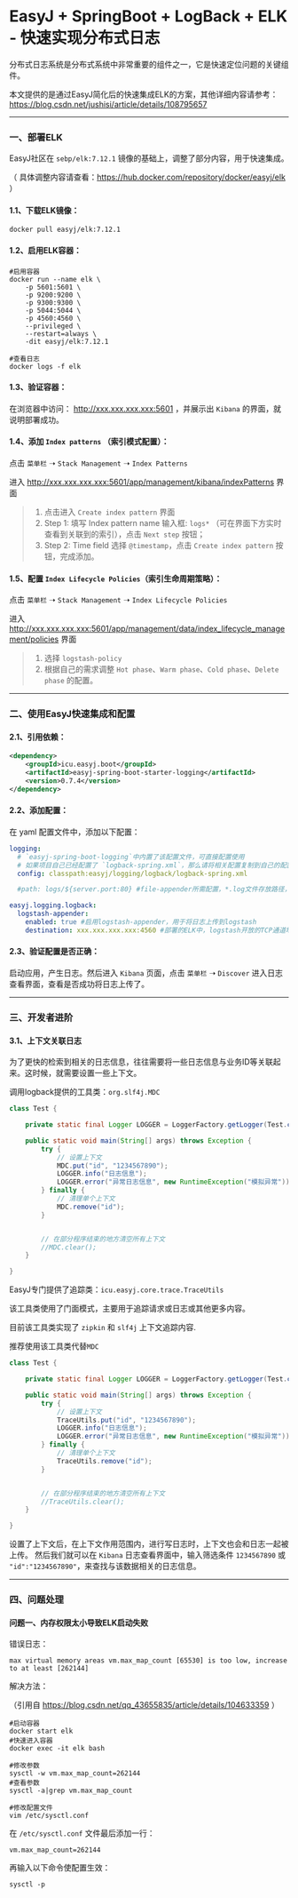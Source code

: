 # EasyJ + SpringBoot + LogBack + ELK - 快速实现分布式日志

分布式日志系统是分布式系统中非常重要的组件之一，它是快速定位问题的关键组件。

本文提供的是通过EasyJ简化后的快速集成ELK的方案，其他详细内容请参考：https://blog.csdn.net/jushisi/article/details/108795657


---------------------------


### 一、部署ELK

EasyJ社区在 `sebp/elk:7.12.1` 镜像的基础上，调整了部分内容，用于快速集成。

（ 具体调整内容请查看：https://hub.docker.com/repository/docker/easyj/elk ）

#### 1.1、下载ELK镜像：

```shell
docker pull easyj/elk:7.12.1
```

#### 1.2、启用ELK容器：

```shell
#启用容器
docker run --name elk \
    -p 5601:5601 \
    -p 9200:9200 \
    -p 9300:9300 \
    -p 5044:5044 \
    -p 4560:4560 \
    --privileged \
    --restart=always \
    -dit easyj/elk:7.12.1

#查看日志
docker logs -f elk
```

#### 1.3、验证容器：

在浏览器中访问： http://xxx.xxx.xxx.xxx:5601 ，并展示出 `Kibana` 的界面，就说明部署成功。

#### 1.4、添加 `Index patterns` （索引模式配置）：

点击 `菜单栏` ➝ `Stack Management` ➝ `Index Patterns`

进入 http://xxx.xxx.xxx.xxx:5601/app/management/kibana/indexPatterns 界面

> 1. 点击进入 `Create index pattern` 界面
> 2. Step 1: 填写 Index pattern name 输入框: `logs*` （可在界面下方实时查看到关联到的索引），点击 `Next step` 按钮；
> 3. Step 2: Time field 选择 `@timestamp`，点击 `Create index pattern` 按钮，完成添加。

#### 1.5、配置 `Index Lifecycle Policies`（索引生命周期策略）：

点击 `菜单栏` ➝ `Stack Management` ➝ `Index Lifecycle Policies`

进入 http://xxx.xxx.xxx.xxx:5601/app/management/data/index_lifecycle_management/policies 界面

> 1. 选择 `logstash-policy`
> 2. 根据自己的需求调整 `Hot phase`、`Warm phase`、`Cold phase`、`Delete phase` 的配置。


---------------------------


### 二、使用EasyJ快速集成和配置

#### 2.1、引用依赖：

```xml
<dependency>
    <groupId>icu.easyj.boot</groupId>
    <artifactId>easyj-spring-boot-starter-logging</artifactId>
    <version>0.7.4</version>
</dependency>
```

#### 2.2、添加配置：

在 yaml 配置文件中，添加以下配置：

```yaml
logging:
  # `easyj-spring-boot-logging`中内置了该配置文件，可直接配置使用
  # 如果项目自己已经配置了 `logback-spring.xml`，那么请将相关配置复制到自己的配置文件中
  config: classpath:easyj/logging/logback/logback-spring.xml

  #path: logs/${server.port:80} #file-appender所需配置，*.log文件存放路径，与ELK无关

easyj.logging.logback:
  logstash-appender:
    enabled: true #启用logstash-appender，用于将日志上传到logstash
    destination: xxx.xxx.xxx.xxx:4560 #部署的ELK中，logstash开放的TCP通道地址
```

#### 2.3、验证配置是否正确：

启动应用，产生日志。然后进入 `Kibana` 页面，点击 `菜单栏` ➝ `Discover` 进入日志查看界面，查看是否成功将日志上传了。


---------------------------


### 三、开发者进阶

#### 3.1、上下文关联日志

为了更快的检索到相关的日志信息，往往需要将一些日志信息与业务ID等关联起来。这时候，就需要设置一些上下文。

调用logback提供的工具类：`org.slf4j.MDC`

```java
class Test {

    private static final Logger LOGGER = LoggerFactory.getLogger(Test.class);

    public static void main(String[] args) throws Exception {
        try {
            // 设置上下文
            MDC.put("id", "1234567890");
            LOGGER.info("日志信息");
            LOGGER.error("异常日志信息", new RuntimeException("模拟异常"));
        } finally {
            // 清理单个上下文
            MDC.remove("id");
        }


        // 在部分程序结束的地方清空所有上下文
        //MDC.clear();
    }

}
```

EasyJ专门提供了追踪类：`icu.easyj.core.trace.TraceUtils`

该工具类使用了门面模式，主要用于追踪请求或日志或其他更多内容。

目前该工具类实现了 `zipkin` 和 `slf4j` 上下文追踪内容.

推荐使用该工具类代替`MDC`

```java
class Test {

    private static final Logger LOGGER = LoggerFactory.getLogger(Test.class);

    public static void main(String[] args) throws Exception {
        try {
            // 设置上下文
            TraceUtils.put("id", "1234567890");
            LOGGER.info("日志信息");
            LOGGER.error("异常日志信息", new RuntimeException("模拟异常"));
        } finally {
            // 清理单个上下文
            TraceUtils.remove("id");
        }


        // 在部分程序结束的地方清空所有上下文
        //TraceUtils.clear();
    }

}
```

设置了上下文后，在上下文作用范围内，进行写日志时，上下文也会和日志一起被上传。
然后我们就可以在 `Kibana` 日志查看界面中，输入筛选条件 `1234567890` 或 `"id":"1234567890"`，来查找与该数据相关的日志信息。


---------------------------


### 四、问题处理

#### 问题一、内存权限太小导致ELK启动失败

错误日志：

```log
max virtual memory areas vm.max_map_count [65530] is too low, increase to at least [262144]
```

解决方法：

（引用自 https://blog.csdn.net/qq_43655835/article/details/104633359 ）

```shell
#启动容器
docker start elk 
#快速进入容器
docker exec -it elk bash

#修改参数
sysctl -w vm.max_map_count=262144
#查看参数
sysctl -a|grep vm.max_map_count

#修改配置文件
vim /etc/sysctl.conf
```

在 `/etc/sysctl.conf` 文件最后添加一行：

```config
vm.max_map_count=262144
```

再输入以下命令使配置生效：

```shell
sysctl -p
```
